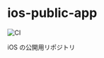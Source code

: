 # ios-public-app

![CI](https://github.com/amarillons/ios-public-app/workflows/CI/badge.svg)

iOS の公開用リポジトリ
